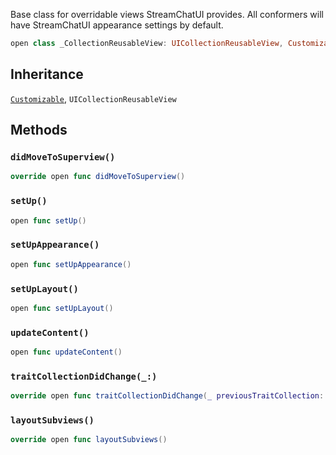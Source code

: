 
Base class for overridable views StreamChatUI provides.
All conformers will have StreamChatUI appearance settings by default.

``` swift
open class _CollectionReusableView: UICollectionReusableView, Customizable 
```

## Inheritance

[`Customizable`](/Customizable), `UICollectionReusableView`

## Methods

### `didMoveToSuperview()`

``` swift
override open func didMoveToSuperview() 
```

### `setUp()`

``` swift
open func setUp() 
```

### `setUpAppearance()`

``` swift
open func setUpAppearance() 
```

### `setUpLayout()`

``` swift
open func setUpLayout() 
```

### `updateContent()`

``` swift
open func updateContent() 
```

### `traitCollectionDidChange(_:)`

``` swift
override open func traitCollectionDidChange(_ previousTraitCollection: UITraitCollection?) 
```

### `layoutSubviews()`

``` swift
override open func layoutSubviews() 
```
